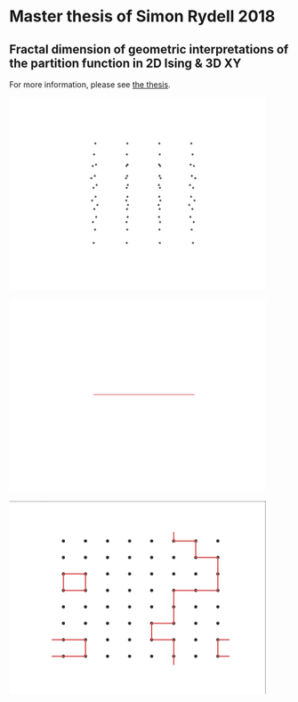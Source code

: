 # Master thesis of Simon Rydell 2018

## Fractal dimension of geometric interpretations of the partition function in 2D Ising & 3D XY

For more information, please see [the thesis](thesis/thesis.pdf).

![3D xy](./cpp/pyplot/plots/3dxy_animation.gif "3D XY system generated with Worm algorithm")

![3D Largest XY Cluster](./cpp/pyplot/plots/3dxy_largest_cluster.gif "3D XY system showing the largest cluster")

![2D Ising](./cpp/pyplot/plots/2dising_animation.gif "2D Ising system generated with Worm algorithm")
